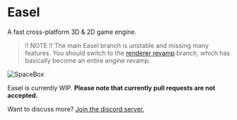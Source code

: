 # Easel
A fast cross-platform 3D & 2D game engine.

> !! NOTE !!
> The main Easel branch is unstable and missing many features. You should switch to the [renderer revamp](https://github.com/piegfx/Easel/tree/renderer-revamp) branch, which has basically become an entire engine revamp.

![SpaceBox](https://i.rollbot.net/spacebox.png)

Easel is currently WIP. **Please note that currently pull requests are not accepted.**

Want to discuss more? [Join the discord server.](https://discord.gg/ygUpYkUstz)
